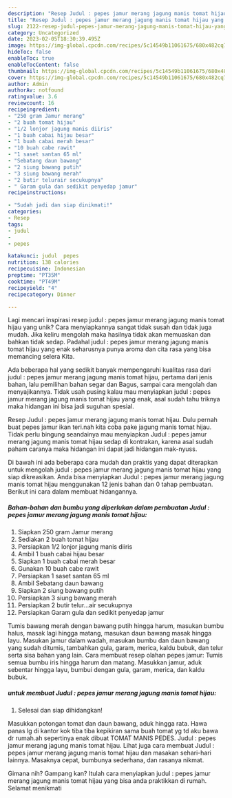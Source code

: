 ```yaml
---
description: "Resep Judul : pepes jamur merang jagung manis tomat hijau yang Bisa Manjain Lidah"
title: "Resep Judul : pepes jamur merang jagung manis tomat hijau yang Bisa Manjain Lidah"
slug: 2122-resep-judul-pepes-jamur-merang-jagung-manis-tomat-hijau-yang-bisa-manjain-lidah
category: Uncategorized
date: 2023-02-05T18:30:39.495Z
image: https://img-global.cpcdn.com/recipes/5c14549b11061675/680x482cq70/judul-pepes-jamur-merang-jagung-manis-tomat-hijau-foto-resep-utama.jpg
hideToc: false
enableToc: true
enableTocContent: false
thumbnail: https://img-global.cpcdn.com/recipes/5c14549b11061675/680x482cq70/judul-pepes-jamur-merang-jagung-manis-tomat-hijau-foto-resep-utama.jpg
cover: https://img-global.cpcdn.com/recipes/5c14549b11061675/680x482cq70/judul-pepes-jamur-merang-jagung-manis-tomat-hijau-foto-resep-utama.jpg
author: Admin
authorAv: notfound
ratingvalue: 3.6
reviewcount: 16
recipeingredient:
- "250 gram Jamur merang"
- "2 buah tomat hijau"
- "1/2 lonjor jagung manis diiris"
- "1 buah cabai hijau besar"
- "1 buah cabai merah besar"
- "10 buah cabe rawit"
- "1 saset santan 65 ml"
- "Sebatang daun bawang"
- "2 siung bawang putih"
- "3 siung bawang merah"
- "2 butir telurair secukupnya"
- " Garam gula dan sedikit penyedap jamur"
recipeinstructions:

- "Sudah jadi dan siap dinikmati!"
categories:
- Resep
tags:
- judul
- 
- pepes

katakunci: judul  pepes 
nutrition: 138 calories
recipecuisine: Indonesian
preptime: "PT35M"
cooktime: "PT49M"
recipeyield: "4"
recipecategory: Dinner

---
```





Lagi mencari inspirasi resep judul : pepes jamur merang jagung manis tomat hijau yang unik? Cara menyiapkannya sangat tidak susah dan tidak juga mudah. Jika keliru mengolah maka hasilnya tidak akan memuaskan dan bahkan tidak sedap. Padahal judul : pepes jamur merang jagung manis tomat hijau yang enak seharusnya punya aroma dan cita rasa yang bisa memancing selera Kita.





Ada beberapa hal yang sedikit banyak mempengaruhi kualitas rasa dari judul : pepes jamur merang jagung manis tomat hijau, pertama dari jenis bahan, lalu pemilihan bahan segar dan Bagus, sampai cara mengolah dan menyajikannya. Tidak usah pusing kalau mau menyiapkan judul : pepes jamur merang jagung manis tomat hijau yang enak,      asal sudah tahu triknya maka hidangan ini bisa jadi suguhan spesial.














Resep Judul : pepes jamur merang jagung manis tomat hijau. Dulu pernah buat pepes jamur ikan teri.nah kita coba pake jagung manis tomat hijau. Tidak perlu bingung seandainya mau menyiapkan Judul : pepes jamur merang jagung manis tomat hijau sedap di kontrakan, karena asal sudah paham caranya maka hidangan ini dapat jadi hidangan mak-nyuss.






Di bawah ini ada beberapa cara mudah dan praktis yang dapat diterapkan untuk mengolah judul : pepes jamur merang jagung manis tomat hijau yang siap dikreasikan. Anda bisa menyiapkan Judul : pepes jamur merang jagung manis tomat hijau menggunakan 12 jenis bahan dan 0 tahap pembuatan. Berikut ini cara dalam membuat hidangannya.

<!--inarticleads1-->

##### Bahan-bahan dan bumbu yang diperlukan dalam pembuatan Judul : pepes jamur merang jagung manis tomat hijau:

1. Siapkan 250 gram Jamur merang
1. Sediakan 2 buah tomat hijau
1. Persiapkan 1/2 lonjor jagung manis diiris
1. Ambil 1 buah cabai hijau besar
1. Siapkan 1 buah cabai merah besar
1. Gunakan 10 buah cabe rawit
1. Persiapkan 1 saset santan 65 ml
1. Ambil Sebatang daun bawang
1. Siapkan 2 siung bawang putih
1. Persiapkan 3 siung bawang merah
1. Persiapkan 2 butir telur...air secukupnya
1. Persiapkan  Garam gula dan sedikit penyedap jamur


Tumis bawang merah dengan bawang putih hingga harum, masukan bumbu halus, masak lagi hingga matang, masukan daun bawang masak hingga layu. Masukan jamur dalam wadah, masukan bumbu dan daun bawang yang sudah ditumis, tambahkan gula, garam, merica, kaldu bubuk, dan telur serta sisa bahan yang lain. Cara membuat resep olahan pepes jamur: Tumis semua bumbu iris hingga harum dan matang. Masukkan jamur, aduk sebentar hingga layu, bumbui dengan gula, garam, merica, dan kaldu bubuk. 

<!--inarticleads2-->

#####  untuk membuat Judul : pepes jamur merang jagung manis tomat hijau:


1. Selesai dan siap dihidangkan!

Masukkan potongan tomat dan daun bawang, aduk hingga rata. Hawa panas lg di kantor kok tiba tiba kepikiran sama buah tomat yg td aku bawa dr rumah.ah sepertinya enak dibuat TOMAT MANIS PEDES. Judul : pepes jamur merang jagung manis tomat hijau. Lihat juga cara membuat Judul : pepes jamur merang jagung manis tomat hijau dan masakan sehari-hari lainnya. Masaknya cepat, bumbunya sederhana, dan rasanya nikmat. 

Gimana nih? Gampang kan? Itulah cara menyiapkan judul : pepes jamur merang jagung manis tomat hijau yang bisa anda praktikkan di rumah. Selamat menikmati
